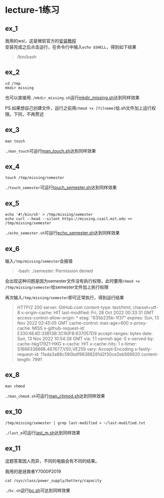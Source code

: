 # lecture-1练习
## ex_1 
我用的wsl，这是微软官方的[安装教程](https://learn.microsoft.com/zh-cn/windows/wsl/install)<br>
安装完成之后点击运行，在命令行中输入`echo $SHELL`，得到如下结果
> /bin/bash

## ex_2
```
cd /tmp
mkdir missing
```
也可以直接用`./mkdir_missing.sh`运行[mkdir_missing.sh](./ex_2/mkdir_missing.sh)达到同样效果

PS.如果想自己创建文件，运行之前用`chmod +x [filneme]`给.sh文件加上运行权限。下同，不再赘述

## ex_3
```man touch```

`./man_touch`可运行[man_touch.sh](./ex_3/man_touch.sh)达到同样效果

## ex_4
```
touch /tmp/missing/semester
```
`./touch_semester`可运行[touch_semester.sh](./ex_4/touch_semester.sh)达到同样效果

## ex_5
```
echo '#!/bin/sh' > /tmp/missing/semester
echo curl --head --silent https://missing.csail.mit.edu >> /tmp/missing/semester
```
`./echo_semester.sh`可运行[echo_semester.sh](./ex_5/echo_semester.sh)达到同样效果

## ex_6
输入`/tmp/missing/semester`会报错
> -bash: ./semester: Permission denied

会出现这种问题是因为semester文件没有执行权限，此时要用`chmod +x /tmp/missing/semester`给semester文件加上执行权限

再次输入`/tmp/missing/semester`即可正常执行，得到运行结果
> HTTP/2 200
> server: GitHub.com
> content-type: text/html; charset=utf-8
> x-origin-cache: HIT
> last-modified: Fri, 28 Oct 2022 00:33:31 GMT
> access-control-allow-origin: *
> etag: "635b235b-1f37"
> expires: Sun, 13 Nov 2022 02:45:05 GMT
> cache-control: max-age=600
> x-proxy-cache: MISS
> x-github-request-id: E330:6E4D:33B13B:3C90FB:637057D9
> accept-ranges: bytes
> date: Sun, 13 Nov 2022 10:54:28 GMT
> via: 1.1 varnish
> age: 0
> x-served-by: cache-hkg17921-HKG
> x-cache: HIT
> x-cache-hits: 1
> x-timer: S1668336868.487677,VS0,VE259
> vary: Accept-Encoding
> x-fastly-request-id: 11eda3a88c590bdf98388281d2f30ce2eb566920
> content-length: 7991

## ex_8
```
man chmod
```
`./man_chmod.sh`可运行[man_chmod.sh](./ex_8/man_chmod.sh)达到同样效果

## ex_10
```
/tmp/missing/semester | grep last-modified > ~/last-modified.txt
```
`./last_m`可运行[last_m.sh](./ex_10/last_m.sh)达到同样效果

## ex_11
这题答案因人而异，不同的电脑会有不同的结果。

我用的是拯救者Y7000P2019
```
cat /sys/class/power_supply/battery/capacity
```
`./bc.sh`运行[bc.sh](./ex_11/bc.sh)可达到同样效果